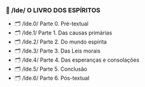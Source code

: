  ### 📔 /lde/ O LIVRO DOS ESPÍRITOS

 - 🗂️ /lde.0/ Parte 0. Pré-textual
 - 🗂️ /lde.1/ Parte 1. Das causas primárias
 - 🗂️ /lde.2/ Parte 2. Do mundo espírita
 - 🗂️ /lde.3/ Parte 3. Das Leis morais
 - 🗂️ /lde.4/ Parte 4. Das esperanças e consolações
 - 🗂️ /lde.5/ Parte 5. Conclusão
 - 🗂️ /lde.6/ Parte 6. Pós-textual
